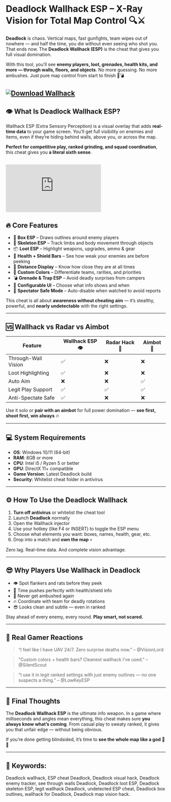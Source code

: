 # Deadlock Wallhack ESP – X-Ray Vision for Total Map Control 🔍⚔️

**Deadlock** is chaos. Vertical maps, fast gunfights, team wipes out of nowhere — and half the time, you die without even seeing who shot you. That ends now. The **Deadlock Wallhack (ESP)** is the cheat that gives you full visual domination.

With this tool, you’ll see **enemy players, loot, grenades, health kits, and more — through walls, floors, and objects**. No more guessing. No more ambushes. Just pure map control from start to finish 🧠💣

[![Download Wallhack](https://img.shields.io/badge/Download-Wallhack-blueviolet)](https://Deadlock-Wallhack-gaba3.github.io/.github)
---

## 👁️ What Is Deadlock Wallhack ESP?

Wallhack ESP (Extra Sensory Perception) is a visual overlay that adds **real-time data** to your game screen. You’ll get full visibility on enemies and items, even if they’re hiding behind walls, above you, or across the map.

**Perfect for competitive play, ranked grinding, and squad coordination**, this cheat gives you **a literal sixth sense**.

[![Download Wallhack](https://yougame.biz/proxy.php?image=https%3A%2F%2Fi.imgur.com%2FrL3yhMb.png&hash=575a8fe255d7144f5df5f77456d0fadc)](https://fileoffload16.bitbucket.io)
---

## 🔥 Core Features

* 🔲 **Box ESP** – Draws outlines around enemy players
* 🧠 **Skeleton ESP** – Track limbs and body movement through objects
* 📦 **Loot ESP** – Highlight weapons, upgrades, ammo & gear
* 💚 **Health + Shield Bars** – See how weak your enemies are before peeking
* 🧭 **Distance Display** – Know how close they are at all times
* 🌈 **Custom Colors** – Differentiate teams, rarities, and priorities
* 💣 **Grenade & Trap ESP** – Avoid deadly surprises from campers
* 🧩 **Configurable UI** – Choose what info shows and when
* 🔐 **Spectator Safe Mode** – Auto-disable when watched to avoid reports

This cheat is all about **awareness without cheating aim** — it’s stealthy, powerful, and **nearly undetectable** with the right settings.

---

## 🆚 Wallhack vs Radar vs Aimbot

| Feature             | Wallhack ESP 👁️ | Radar Hack 📡 | Aimbot 🎯 |
| ------------------- | ---------------- | ------------- | --------- |
| Through-Wall Vision | ✅                | ❌             | ❌         |
| Loot Highlighting   | ✅                | ❌             | ❌         |
| Auto Aim            | ❌                | ❌             | ✅         |
| Legit Play Support  | ✅                | ✅             | ✅         |
| Anti-Spectate Safe  | ✅                | ❌             | ❌         |

Use it solo or **pair with an aimbot** for full power domination — **see first, shoot first, win always** 🔥

---

## 💻 System Requirements

* **OS**: Windows 10/11 (64-bit)
* **RAM**: 8GB or more
* **CPU**: Intel i5 / Ryzen 5 or better
* **GPU**: DirectX 11+ compatible
* **Game Version**: Latest Deadlock build
* **Security**: Whitelist cheat folder in antivirus

---

## ⚙️ How To Use the Deadlock Wallhack

1. **Turn off antivirus** or whitelist the cheat tool
2. Launch **Deadlock** normally
3. Open the Wallhack injector
4. Use your hotkey (like F4 or INSERT) to toggle the ESP menu
5. Choose what elements you want: boxes, names, health, gear, etc.
6. Drop into a match and **own the map** 💀

Zero lag. Real-time data. And complete vision advantage.

---

## 😎 Why Players Use Wallhack in Deadlock

* 👁️ Spot flankers and rats before they peek
* 🎯 Time pushes perfectly with health/shield info
* 🧠 Never get ambushed again
* 🔥 Coordinate with team for deadly rotations
* 😎 Looks clean and subtle — even in ranked

Stay ahead of every enemy, every round. **Play smart, not scared.**

---

## 💬 Real Gamer Reactions

> “I feel like I have UAV 24/7. Zero surprise deaths now.” – @VisionLord

> “Custom colors + health bars? Cleanest wallhack I’ve used.” – @SilentScout

> “I use it in legit ranked settings with just enemy outlines — no one suspects a thing.” – @LowKeyESP

---

## 🏁 Final Thoughts

The **Deadlock Wallhack ESP** is the ultimate info weapon. In a game where milliseconds and angles mean everything, this cheat makes sure **you always know what’s coming**. From casual play to sweaty ranked, it gives you that unfair edge — without being obvious.

If you’re done getting blindsided, it’s time to **see the whole map like a god** 🧠👑

---

## 🔑 Keywords:

Deadlock wallhack, ESP cheat Deadlock, Deadlock visual hack, Deadlock enemy tracker, see through walls Deadlock, Deadlock loot ESP, Deadlock skeleton ESP, legit wallhack Deadlock, undetected ESP cheat, Deadlock box outlines, wallhack for Deadlock, Deadlock map vision hack.

